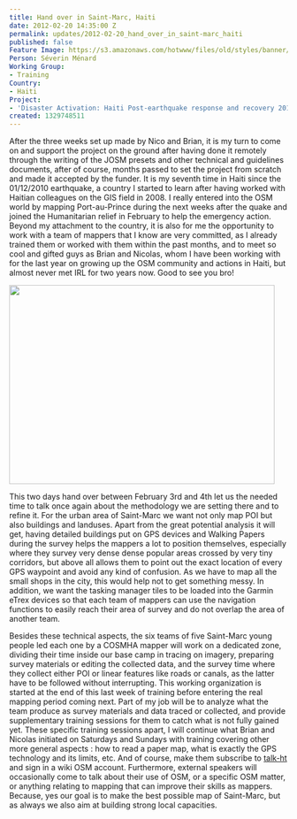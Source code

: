 ```yaml
---
title: Hand over in Saint-Marc, Haiti
date: 2012-02-20 14:35:00 Z
permalink: updates/2012-02-20_hand_over_in_saint-marc_haiti
published: false
Feature Image: https://s3.amazonaws.com/hotwww/files/old/styles/banner/public/P1160118_800px.JPG
Person: Séverin Ménard
Working Group:
- Training
Country:
- Haiti
Project:
- 'Disaster Activation: Haiti Post-earthquake response and recovery 2010-11'
created: 1329748511
---
```


<p>After the three weeks set up made by Nico and Brian, it is my turn to come on and support the project on the ground after having done it remotely through the writing of the JOSM presets and other technical and guidelines documents, after of course, months passed to set the project from scratch and made it accepted by the funder. It is my seventh time in Haiti since the 01/12/2010 earthquake, a country I started to learn after having worked with Haitian colleagues on the GIS field in 2008. I really entered into the OSM world by mapping Port-au-Prince during the next weeks after the quake and joined the Humanitarian relief in February to help the emergency action. Beyond my attachment to the country, it is also for me the opportunity to work with a team of mappers that I know are very committed, as I already trained them or worked with them within the past months, and to meet so cool and gifted guys as Brian and Nicolas, whom I have been working with for the last year on growing up the OSM community and actions in Haiti, but almost never met IRL for two years now. Good to see you bro!</p><p><img class="image-large" src="https://s3.amazonaws.com/hotwww/files/old/styles/large/public/P1150731_800px_0_1.JPG?itok=4cwjdqSi" alt="" style="width:480px;height:360px"></p><p>This two days hand over between February 3rd and 4th let us the needed time to talk once again about the methodology we are setting there and to refine it. For the urban area of Saint-Marc we want not only map POI but also buildings and landuses. Apart from the great potential analysis it will get, having detailed buildings put on GPS devices and Walking Papers during the survey helps the mappers a lot to position themselves, especially where they survey very dense dense popular areas crossed by very tiny corridors, but above all allows them to point out the exact location of every GPS waypoint and avoid any kind of confusion. As we have to map all the small shops in the city, this would help not to get something messy. In addition, we want the tasking manager tiles to be loaded into the Garmin eTrex devices so that each team of mappers can use the navigation functions to easily reach their area of survey and do not overlap the area of another team.</p><p><img class="image-medium" style="float: right; margin-left: 5px; margin-right: 5px;" src="https://s3.amazonaws.com/hotwww/files/old/styles/medium/public/P1160118_800px_0.JPG?itok=Q6ielI_A" alt="" style="width:165px;height:220px">Besides these technical aspects, the six teams of five Saint-Marc young people led each one by a COSMHA mapper will work on a dedicated zone, dividing their time inside our base camp in tracing on imagery, preparing survey materials or editing the collected data, and the survey time where they collect either POI or linear features like roads or canals, as the latter have to be followed without interrupting. This working organization is started at the end of this last week of training before entering the real mapping period coming next. Part of my job will be to analyze what the team produce as survey materials and data traced or collected, and provide supplementary training sessions for them to catch what is not fully gained yet. These specific training sessions apart, I will continue what Brian and Nicolas initiated on Saturdays and Sundays with training covering other more general aspects : how to read a paper map, what is exactly the GPS technology and its limits, etc. And of course, make them subscribe to <a href="http://lists.openstreetmap.org/listinfo/talk-ht talk-ht">talk-ht</a> and sign in a wiki OSM account. Furthermore, external speakers will occasionally come to talk about their use of OSM, or a specific OSM matter, or anything relating to mapping that can improve their skills as mappers. Because, yes our goal is to make the best possible map of Saint-Marc, but as always we also aim at building strong local capacities.</p>

